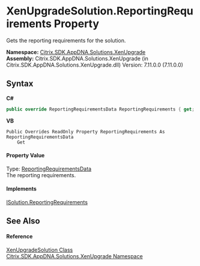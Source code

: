 # XenUpgradeSolution.ReportingRequirements Property 
 

Gets the reporting requirements for the solution.

**Namespace:**&nbsp;<a href="2805b95f-a335-5d98-deaf-c0312b394eda">Citrix.SDK.AppDNA.Solutions.XenUpgrade</a><br />**Assembly:**&nbsp;Citrix.SDK.AppDNA.Solutions.XenUpgrade (in Citrix.SDK.AppDNA.Solutions.XenUpgrade.dll) Version: 7.11.0.0 (7.11.0.0)

## Syntax

**C#**
```csharp
public override ReportingRequirementsData ReportingRequirements { get; }
```

**VB**
```vbnet
Public Overrides ReadOnly Property ReportingRequirements As ReportingRequirementsData
	Get
```


#### Property Value
Type: <a href="619f2bac-6043-4fac-4b90-bd4c4eab74a5">ReportingRequirementsData</a><br />The reporting requirements.

#### Implements
<a href="6daf1c62-ab8d-431f-f9f9-14f8b059c5f2">ISolution.ReportingRequirements</a><br />

## See Also


#### Reference
<a href="b84f9f35-472d-8b0d-4ebd-53d567ec7042">XenUpgradeSolution Class</a><br /><a href="2805b95f-a335-5d98-deaf-c0312b394eda">Citrix.SDK.AppDNA.Solutions.XenUpgrade Namespace</a><br />